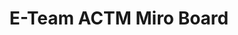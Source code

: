 ---
title: E-Team ACTM Miro Board
redirect_to: https://miro.com/app/board/uXjVONGtoGc=/?invite_link_id=339418967396
redirect_from: 
  - /ACTMMiroLTS
  - /actmmirolts
---